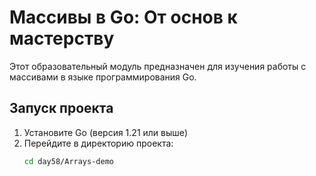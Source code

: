 # Массивы в Go: От основ к мастерству

Этот образовательный модуль предназначен для изучения работы с массивами в языке программирования Go.

## Запуск проекта

1. Установите Go (версия 1.21 или выше)
2. Перейдите в директорию проекта:
   ```bash
   cd day58/Arrays-demo

